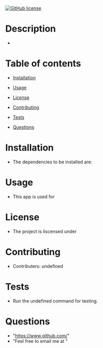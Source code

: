 
# 
[![GitHub license](https://img.shields.io/badge/license-MIT-blue.svg)](https://github.com//)

# Description
 - 

# Table of contents

* [Installation](#installation)

* [Usage](#usage)

* [License](#license)

* [Contributing](#contributing)

* [Tests](#tests)

* [Questions](#questions)

# Installation
 - The dependencies to be installed are: 

# Usage
 - This app is used for 

# License
 - The project is liscensed under 

# Contributing
 - Contributers: undefined

# Tests
 - Run the undefined command for testing.

# Questions
 - "https://www.github.com/"
 - "Feel free to email me at "
